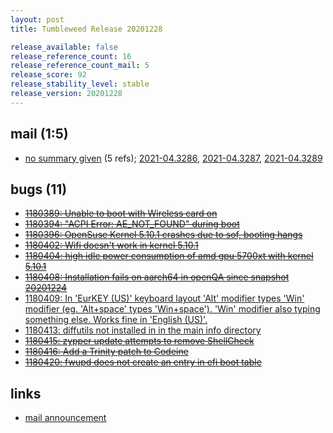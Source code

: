 ```yaml
---
layout: post
title: Tumbleweed Release 20201228

release_available: false
release_reference_count: 16
release_reference_count_mail: 5
release_score: 92
release_stability_level: stable
release_version: 20201228
---
```


## mail (1:5)

- [no summary given](https://github.com/boombatower/tumbleweed-review/issues/10) (5 refs); [2021-04.3286](https://github.com/boombatower/tumbleweed-review/issues/10), [2021-04.3287](https://github.com/boombatower/tumbleweed-review/issues/10), [2021-04.3289](https://github.com/boombatower/tumbleweed-review/issues/10)

## bugs (11)

<!--more-->

- ~~[1180389: Unable to boot with Wireless card on](https://bugzilla.opensuse.org/show_bug.cgi?id=1180389)~~
- ~~[1180394: "ACPI Error: AE_NOT_FOUND" during boot](https://bugzilla.opensuse.org/show_bug.cgi?id=1180394)~~
- ~~[1180396: OpenSuse Kernel 5.10.1 crashes due to sof, booting hangs](https://bugzilla.opensuse.org/show_bug.cgi?id=1180396)~~
- ~~[1180402: Wifi doesn't work in kernel 5.10.1](https://bugzilla.opensuse.org/show_bug.cgi?id=1180402)~~
- ~~[1180404: high idle power consumption of amd gpu 5700xt with kernel 5.10.1](https://bugzilla.opensuse.org/show_bug.cgi?id=1180404)~~
- ~~[1180408: Installation fails on aarch64 in openQA since snapshot 20201224](https://bugzilla.opensuse.org/show_bug.cgi?id=1180408)~~
- [1180409: In 'EurKEY (US)' keyboard layout 'Alt' modifier types 'Win' modifier (eg. 'Alt+space' types 'Win+space'). 'Win' modifier also typing something else. Works fine in 'English (US)'.](https://bugzilla.opensuse.org/show_bug.cgi?id=1180409)
- [1180413: diffutils not installed in in the main info directory](https://bugzilla.opensuse.org/show_bug.cgi?id=1180413)
- ~~[1180415: zypper update attempts to remove ShellCheck](https://bugzilla.opensuse.org/show_bug.cgi?id=1180415)~~
- ~~[1180416: Add a Trinity patch to Codeine](https://bugzilla.opensuse.org/show_bug.cgi?id=1180416)~~
- ~~[1180420: fwupd does not create an entry in efi boot table](https://bugzilla.opensuse.org/show_bug.cgi?id=1180420)~~



## links

- [mail announcement](https://github.com/boombatower/tumbleweed-review/issues/10)
